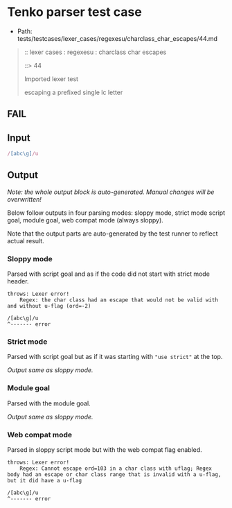 # Tenko parser test case

- Path: tests/testcases/lexer_cases/regexesu/charclass_char_escapes/44.md

> :: lexer cases : regexesu : charclass char escapes
>
> ::> 44
>
> Imported lexer test
>
> escaping a prefixed single lc letter

## FAIL

## Input

`````js
/[abc\g]/u
`````

## Output

_Note: the whole output block is auto-generated. Manual changes will be overwritten!_

Below follow outputs in four parsing modes: sloppy mode, strict mode script goal, module goal, web compat mode (always sloppy).

Note that the output parts are auto-generated by the test runner to reflect actual result.

### Sloppy mode

Parsed with script goal and as if the code did not start with strict mode header.

`````
throws: Lexer error!
    Regex: the char class had an escape that would not be valid with and without u-flag (ord=-2)

/[abc\g]/u
^------- error
`````

### Strict mode

Parsed with script goal but as if it was starting with `"use strict"` at the top.

_Output same as sloppy mode._

### Module goal

Parsed with the module goal.

_Output same as sloppy mode._

### Web compat mode

Parsed in sloppy script mode but with the web compat flag enabled.

`````
throws: Lexer error!
    Regex: Cannot escape ord=103 in a char class with uflag; Regex body had an escape or char class range that is invalid with a u-flag, but it did have a u-flag

/[abc\g]/u
^------- error
`````

